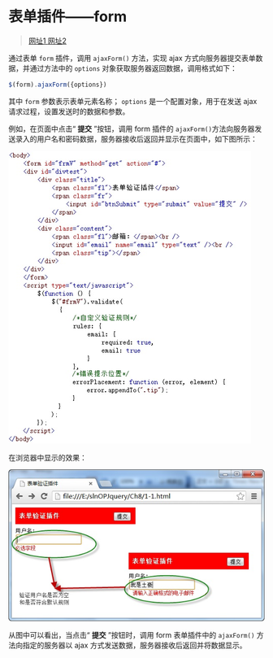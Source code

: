# 表单插件——form 

> <a href="http://malsup.com/jquery/form/"> 网址1 </a>
> <a href="http://jquery.malsup.com/form/"> 网址2 </a>


通过表单 `form` 插件，调用 `ajaxForm()` 方法，实现 ajax 方式向服务器提交表单数据，并通过方法中的 `options` 对象获取服务器返回数据，调用格式如下：

```js
$(form).ajaxForm({options})
```

其中 `form` 参数表示表单元素名称； `options` 是一个配置对象，用于在发送 ajax 请求过程，设置发送时的数据和参数。

例如，在页面中点击“ **提交** ”按钮，调用 form 插件的 `ajaxForm()`方法向服务器发送录入的用户名和密码数据，服务器接收后返回并显示在页面中，如下图所示：

<img src="./imgs/2-2_1.jpg" alt="" />

在浏览器中显示的效果：

<img src="./imgs/2-2_2.jpg" alt="" />

从图中可以看出，当点击“ **提交** ”按钮时，调用 form 表单插件中的 `ajaxForm()` 方法向指定的服务器以 ajax 方式发送数据，服务器接收后返回并将数据显示。

